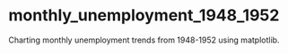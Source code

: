 # monthly_unemployment_1948_1952
Charting monthly unemployment trends from 1948-1952 using matplotlib.
